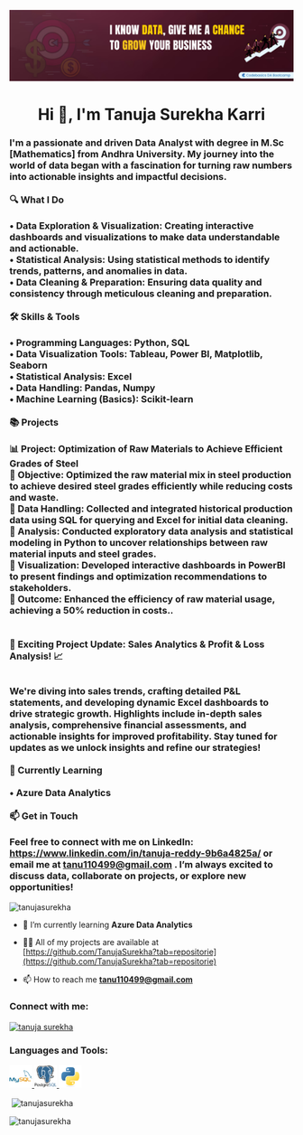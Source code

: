 ![logo](https://github.com/TanujaSurekha/TanujaSurekha/blob/main/data_driven_growth.png)
<h1 align="center">Hi 👋, I'm Tanuja Surekha Karri</h1>
<h3 align="left">I'm a passionate and driven Data Analyst with degree in M.Sc [Mathematics] from Andhra University. My journey into the world of data began with a fascination for turning raw numbers into actionable insights and impactful decisions.
</br></br>🔍 What I Do </br></br>• Data Exploration & Visualization: Creating interactive dashboards and visualizations to make data understandable and actionable.</br> • Statistical Analysis: Using statistical methods to identify trends, patterns, and anomalies in data.</br> • Data Cleaning & Preparation: Ensuring data quality and consistency through meticulous cleaning and preparation.</br></br> 🛠️ Skills & Tools </br></br>• Programming Languages: Python, SQL </br> • Data Visualization Tools: Tableau, Power BI, Matplotlib, Seaborn </br>• Statistical Analysis: Excel </br>• Data Handling: Pandas, Numpy </br>• Machine Learning (Basics): Scikit-learn </br></br>📚 Projects </br></br>📊 Project: Optimization of Raw Materials to Achieve Efficient Grades of Steel </br> Objective: Optimized the raw material mix in steel production to achieve desired steel grades efficiently while reducing costs and waste.</br>  Data Handling: Collected and integrated historical production data using SQL for querying and Excel for initial data cleaning. </br> Analysis: Conducted exploratory data analysis and statistical modeling in Python to uncover relationships between raw material inputs and steel grades.</br>  Visualization: Developed interactive dashboards in PowerBI to present findings and optimization recommendations to stakeholders.</br>  Outcome: Enhanced the efficiency of raw material usage, achieving a 50% reduction in costs.. </br></br>
  <br>🚀 Exciting Project Update: Sales Analytics & Profit & Loss Analysis! 📈</br>

<br>We're diving into sales trends, crafting detailed P&L statements, and developing dynamic Excel dashboards to drive strategic growth. Highlights include in-depth sales analysis, comprehensive financial assessments, and actionable insights for improved profitability. Stay tuned for updates as we unlock insights and refine our strategies!</br>
</br>🌱 Currently Learning </br></br>• Azure Data Analytics </br></br>📫 Get in Touch</br></br> Feel free to connect with me on LinkedIn: https://www.linkedin.com/in/tanuja-reddy-9b6a4825a/ or email me at tanu110499@gmail.com . I’m always excited to discuss data, collaborate on projects, or explore new opportunities!</h3>






<p align="left"> <img src="https://komarev.com/ghpvc/?username=tanujasurekha&label=Profile%20views&color=0e75b6&style=flat" alt="tanujasurekha" /> </p>

- 🌱 I’m currently learning **Azure Data Analytics**

- 👨‍💻 All of my projects are available at [https://github.com/TanujaSurekha?tab=repositorie](https://github.com/TanujaSurekha?tab=repositorie)

- 📫 How to reach me **tanu110499@gmail.com**

<h3 align="left">Connect with me:</h3>
<p align="left">
<a href="https://linkedin.com/in/tanuja surekha" target="blank"><img align="center" src="https://raw.githubusercontent.com/rahuldkjain/github-profile-readme-generator/master/src/images/icons/Social/linked-in-alt.svg" alt="tanuja surekha" height="30" width="40" /></a>
</p>

<h3 align="left">Languages and Tools:</h3>
<p align="left"> <a href="https://www.mysql.com/" target="_blank" rel="noreferrer"> <img src="https://raw.githubusercontent.com/devicons/devicon/master/icons/mysql/mysql-original-wordmark.svg" alt="mysql" width="40" height="40"/> </a> <a href="https://www.postgresql.org" target="_blank" rel="noreferrer"> <img src="https://raw.githubusercontent.com/devicons/devicon/master/icons/postgresql/postgresql-original-wordmark.svg" alt="postgresql" width="40" height="40"/> </a> <a href="https://www.python.org" target="_blank" rel="noreferrer"> <img src="https://raw.githubusercontent.com/devicons/devicon/master/icons/python/python-original.svg" alt="python" width="40" height="40"/> </a> </p>

<p>&nbsp;<img align="center" src="https://github-readme-stats.vercel.app/api?username=tanujasurekha&show_icons=true&locale=en" alt="tanujasurekha" /></p>

<p><img align="center" src="https://github-readme-streak-stats.herokuapp.com/?user=tanujasurekha&" alt="tanujasurekha" /></p>
